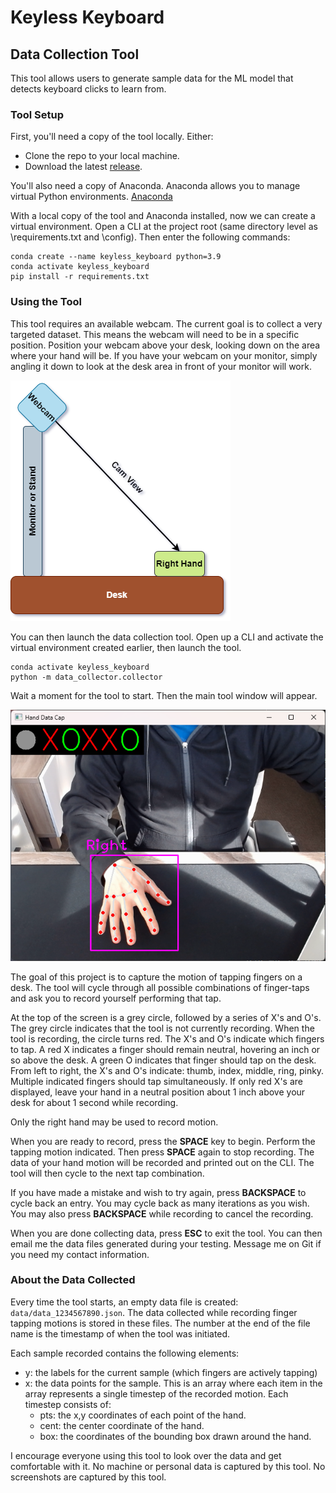 # Keyless Keyboard

## Data Collection Tool
This tool allows users to generate sample data for the ML model that detects keyboard clicks to learn from.

### Tool Setup
First, you'll need a copy of the tool locally. Either:
- Clone the repo to your local machine.
- Download the latest [release](https://github.com/j-confusatron/tap_keyboard/releases).

You'll also need a copy of Anaconda. Anaconda allows you to manage virtual Python environments. [Anaconda](https://www.anaconda.com/)

With a local copy of the tool and Anaconda installed, now we can create a virtual environment. Open a CLI at  the project root (same directory level as \requirements.txt and \config). Then enter the following commands:
```
conda create --name keyless_keyboard python=3.9
conda activate keyless_keyboard
pip install -r requirements.txt
```

### Using the Tool
This tool requires an available webcam. The current goal is to collect a very targeted dataset. This means the webcam will need to be in a specific position. Position your webcam above your desk, looking down on the area where your hand will be. If you have your webcam on your monitor, simply angling it down to look at the desk area in front of your monitor will work.

![diagram depicting a webcam on top of a monitor, angled down to view a hand resting on a desk](https://raw.githubusercontent.com/j-confusatron/tap_keyboard/main/cam_diagram.png "Webcam setup diagram")

You can then launch the data collection tool. Open up a CLI and activate the virtual environment created earlier, then launch the tool.

```
conda activate keyless_keyboard
python -m data_collector.collector
```

Wait a moment for the tool to start. Then the main tool window will appear.

![Screenshot of the data collection tool. A hand is visible on a desk. Along the top, instructions are provided for a gesture to capture.](https://raw.githubusercontent.com/j-confusatron/tap_keyboard/main/data_collector_sample.png "Data Collection Tool")

The goal of this project is to capture the motion of tapping fingers on a desk. The tool will cycle through all possible combinations of finger-taps and ask you to record yourself performing that tap.

At the top of the screen is a grey circle, followed by a series of X's and O's. The grey circle indicates that the tool is not currently recording. When the tool is recording, the circle turns red. The X's and O's indicate which fingers to tap. A red X indicates a finger should remain neutral, hovering an inch or so above the desk. A green O indicates that finger should tap on the desk. From left to right, the X's and O's indicate: thumb, index, middle, ring, pinky. Multiple indicated fingers should tap simultaneously. If only red X's are displayed, leave your hand in a neutral position about 1 inch above your desk for about 1 second while recording.

Only the right hand may be used to record motion.

When you are ready to record, press the **SPACE** key to begin. Perform the tapping motion indicated. Then press **SPACE** again to stop recording. The data of your hand motion will be recorded and printed out on the CLI. The tool will then cycle to the next tap combination.

If you have made a mistake and wish to try again, press **BACKSPACE** to cycle back an entry. You may cycle back as many iterations as you wish. You may also press **BACKSPACE** while recording to cancel the recording.

When you are done collecting data, press **ESC** to exit the tool. You can then email me the data files generated during your testing. Message me on Git if you need my contact information.

### About the Data Collected
Every time the tool starts, an empty data file is created: `data/data_1234567890.json`. The data collected while recording finger tapping motions is stored in these files. The number at the end of the file name is the timestamp of when the tool was initiated.

Each sample recorded contains the following elements:
- y: the labels for the current sample (which fingers are actively tapping)
- x: the data points for the sample. This is an array where each item in the array represents a single timestep of the recorded motion. Each timestep consists of:
  - pts: the x,y coordinates of each point of the hand.
  - cent: the center coordinate of the hand.
  - box: the coordinates of the bounding box drawn around the hand.

I encourage everyone using this tool to look over the data and get comfortable with it. No machine or personal data is captured by this tool. No screenshots are captured by this tool.